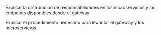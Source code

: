 Explicar la distribución de responsabilidades en los microservicios y los endpoints disponibles desde el gateway

Explicar el procedimiento necesario para levantar el gateway y los microservicios